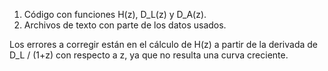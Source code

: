 1. Código con funciones H(z), D_L(z) y D_A(z). 
2. Archivos de texto con parte de los datos usados. 

Los errores a corregir están en el cálculo de H(z) a partir de la derivada de D_L / (1+z) con respecto a z, ya que no resulta una curva creciente. 
